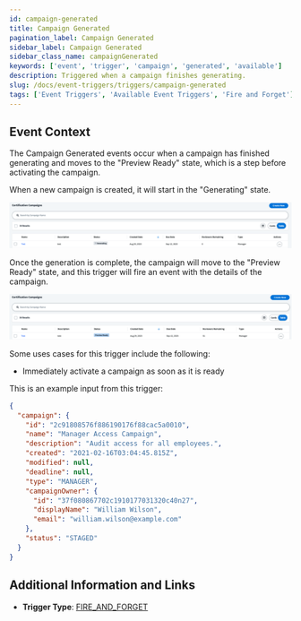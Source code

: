 ```yaml
---
id: campaign-generated
title: Campaign Generated
pagination_label: Campaign Generated
sidebar_label: Campaign Generated
sidebar_class_name: campaignGenerated
keywords: ['event', 'trigger', 'campaign', 'generated', 'available']
description: Triggered when a campaign finishes generating.
slug: /docs/event-triggers/triggers/campaign-generated
tags: ['Event Triggers', 'Available Event Triggers', 'Fire and Forget']
---
```


## Event Context

The Campaign Generated events occur when a campaign has finished generating and moves to the "Preview Ready" state, which is a step before activating the campaign.

When a new campaign is created, it will start in the "Generating" state.

![Generating](./img/campaign-generated-generating.png)

Once the generation is complete, the campaign will move to the "Preview Ready" state, and this trigger will fire an event with the details of the campaign.

![Preivew](./img/campaign-generated-preview.png)

Some uses cases for this trigger include the following:

- Immediately activate a campaign as soon as it is ready

This is an example input from this trigger:

```json
{
  "campaign": {
    "id": "2c91808576f886190176f88cac5a0010",
    "name": "Manager Access Campaign",
    "description": "Audit access for all employees.",
    "created": "2021-02-16T03:04:45.815Z",
    "modified": null,
    "deadline": null,
    "type": "MANAGER",
    "campaignOwner": {
      "id": "37f080867702c1910177031320c40n27",
      "displayName": "William Wilson",
      "email": "william.wilson@example.com"
    },
    "status": "STAGED"
  }
}
```

## Additional Information and Links

- **Trigger Type**: [FIRE_AND_FORGET](../trigger-types.md#fire-and-forget)

